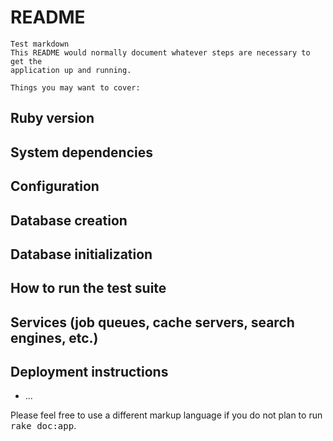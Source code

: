 # README

```
Test markdown
This README would normally document whatever steps are necessary to get the
application up and running.

Things you may want to cover:
```

## Ruby version

## System dependencies

## Configuration

## Database creation

## Database initialization

## How to run the test suite

## Services (job queues, cache servers, search engines, etc.)

## Deployment instructions

* ...


Please feel free to use a different markup language if you do not plan to run
<tt>rake doc:app</tt>.
